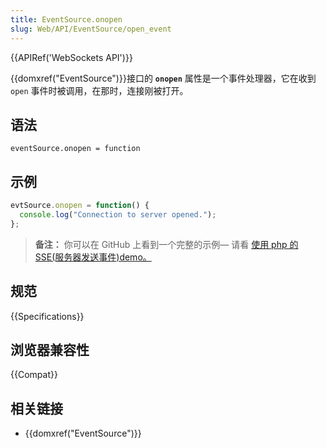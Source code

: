 ```yaml
---
title: EventSource.onopen
slug: Web/API/EventSource/open_event
---
```


{{APIRef('WebSockets API')}}

{{domxref("EventSource")}}接口的 **`onopen`** 属性是一个事件处理器，它在收到 `open` 事件时被调用，在那时，连接刚被打开。

## 语法

```
eventSource.onopen = function
```

## 示例

```js
evtSource.onopen = function() {
  console.log("Connection to server opened.");
};
```

> **备注：** 你可以在 GitHub 上看到一个完整的示例— 请看 [使用 php 的 SSE(服务器发送事件)demo。](https://github.com/mdn/dom-examples/tree/master/server-sent-events)

## 规范

{{Specifications}}

## 浏览器兼容性

{{Compat}}

## 相关链接

- {{domxref("EventSource")}}
